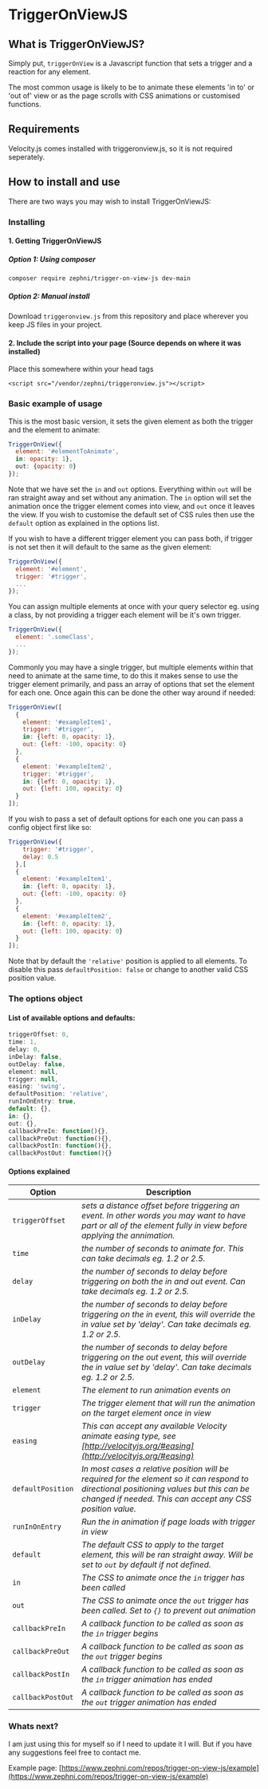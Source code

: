 # TriggerOnViewJS

## What is TriggerOnViewJS?
Simply put, `triggerOnView` is a Javascript function that sets a trigger and a reaction for any element.

The most common usage is likely to be to animate these elements 'in to' or 'out of' view or as the page scrolls with CSS animations or customised functions.

## Requirements
Velocity.js comes installed with triggeronview.js, so it is not required seperately.

## How to install and use

There are two ways you may wish to install TriggerOnViewJS:

### Installing

#### 1. Getting TriggerOnViewJS
##### Option 1: Using composer
`composer require zephni/trigger-on-view-js dev-main`

##### Option 2: Manual install
Download `triggeronview.js` from this repository and place wherever you keep JS files in your project.


#### 2. Include the script into your page (Source depends on where it was installed)
Place this somewhere within your head tags

`<script src="/vendor/zephni/triggeronview.js"></script>`

### Basic example of usage

This is the most basic version, it sets the given element as both the trigger and the element to animate:

```javascript
TriggerOnView({
  element: '#elementToAnimate',
  in: opacity: 1},
  out: {opacity: 0}
});
```

Note that we have set the `in` and `out` options. Everything within `out` will be ran straight away and set without any animation. The `in` option will set the animation once the trigger element comes into view, and `out` once it leaves the view. If you wish to customise the default set of CSS rules then use the `default` option as explained in the options list.

If you wish to have a different trigger element you can pass both, if trigger is not set then it will default to the same as the given element:

```javascript
TriggerOnView({
  element: '#element',
  trigger: '#trigger',
  ...
});
```

You can assign multiple elements at once with your query selector eg. using a class, by not providing a trigger each element will be it's own trigger.

```javascript
TriggerOnView({
  element: '.someClass',
  ...
});
```
Commonly you may have a single trigger, but multiple elements within that need to animate at the same time, to do this it makes sense to use the trigger element primarily, and pass an array of options that set the element for each one. Once again this can be done the other way around if needed:

```javascript
TriggerOnView([
  {
    element: '#exampleItem1',
    trigger: '#trigger',
    in: {left: 0, opacity: 1},
    out: {left: -100, opacity: 0}
  },
  {
    element: '#exampleItem2',
    trigger: '#trigger',
    in: {left: 0, opacity: 1},
    out: {left: 100, opacity: 0}
  }
]);
```

If you wish to pass a set of default options for each one you can pass a config object first like so:

```javascript
TriggerOnView({
    trigger: '#trigger',
    delay: 0.5
  },[
  {
    element: '#exampleItem1',
    in: {left: 0, opacity: 1},
    out: {left: -100, opacity: 0}
  },
  {
    element: '#exampleItem2',
    in: {left: 0, opacity: 1},
    out: {left: 100, opacity: 0}
  }
]);
```

Note that by default the `'relative'` position is applied to all elements. To disable this pass `defaultPosition: false` or change to another valid CSS position value.

### The options object

#### List of available options and defaults:

```javascript
triggerOffset: 0,
time: 1,
delay: 0,
inDelay: false,
outDelay: false,
element: null,
trigger: null,
easing: 'swing',
defaultPosition: 'relative',
runInOnEntry: true,
default: {},
in: {},
out: {},
callbackPreIn: function(){},
callbackPreOut: function(){},
callbackPostIn: function(){},
callbackPostOut: function(){}
```

#### Options explained 

| Option                           | Description    |
| -------------------------------- | -------------- |
| `triggerOffset`                | *sets a distance offset before triggering an event. In other words you may want to have part or all of the element fully in view before applying the annimation.* |
| `time`                         | *the number of seconds to animate for. This can take decimals eg. 1.2 or 2.5.* |
| `delay`                        | *the number of seconds to delay before triggering on both the in and out event. Can take decimals eg. 1.2 or 2.5.* |
| `inDelay`                      | *the number of seconds to delay before triggering on the in event, this will override the in value set by 'delay'. Can take decimals eg. 1.2 or 2.5.* |
| `outDelay`                      | *the number of seconds to delay before triggering on the out event, this will override the in value set by 'delay'. Can take decimals eg. 1.2 or 2.5.* |
| `element`                      | *The element to run animation events on* |
| `trigger`                      | *The trigger element that will run the animation on the target element once in view* |
| `easing`                       | *This can accept any available Velocity animate easing type, see [http://velocityjs.org/#easing](http://velocityjs.org/#easing)* |
| `defaultPosition`              | *In most cases a relative position will be required for the element so it can respond to directional positioning values but this can be changed if needed. This can accept any CSS position value.* |
| `runInOnEntry`                 | *Run the in animation if page loads with trigger in view* |
| `default`                      | *The default CSS to apply to the target element, this will be ran straight away. Will be set to `out` by default if not defined.* |
| `in`                           | *The CSS to animate once the `in` trigger has been called* |
| `out`                          | *The CSS to animate once the `out` trigger has been called. Set to `{}` to prevent out animation* |
| `callbackPreIn`                | *A callback function to be called as soon as the `in` trigger begins* |
| `callbackPreOut`               | *A callback function to be called as soon as the `out` trigger begins* |
| `callbackPostIn`               | *A callback function to be called as soon as the `in` trigger animation has ended* |
| `callbackPostOut`              | *A callback function to be called as soon as the `out` trigger animation has ended* |

### Whats next?

I am just using this for myself so if I need to update it I will. But if you have any suggestions feel free to contact me.

Example page: [https://www.zephni.com/repos/trigger-on-view-js/example](https://www.zephni.com/repos/trigger-on-view-js/example)